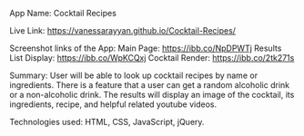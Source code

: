 App Name: Cocktail Recipes

Live Link: https://vanessarayyan.github.io/Cocktail-Recipes/

Screenshot links of the App: 
Main Page: https://ibb.co/NpDPWTj
Results List Display: https://ibb.co/WpKCQxj
Cocktail Render: https://ibb.co/2tk271s

Summary: User will be able to look up cocktail recipes by name or ingredients. There is a feature that a user can get a random alcoholic drink or a non-alcoholic drink. The results will display an image of the cocktail, its ingredients, recipe, and helpful related youtube videos.

Technologies used: HTML, CSS, JavaScript, jQuery.
